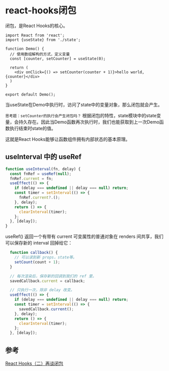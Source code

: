 # react-hooks闭包
闭包，是React Hooks的核心。

```
import React from 'react';
import {useState} from './state';

function Demo() {
  // 使用数组解构的方式，定义变量
  const [counter, setCounter] = useState(0);

  return (
    <div onClick={() => setCounter(counter + 1)}>hello world, {counter}</div>
  )
}

export default Demo();
```

当useState在Demo中执行时，访问了state中的变量对象，那么闭包就会产生。

`思考题：setCounter的执行会产生闭包吗？`
根据闭包的特性，state模块中的state变量，会持久存在。因此当Demo函数再次执行时，我们也能获取到上一次Demo函数执行结束时state的值。

这就是React Hooks能够让函数组件拥有内部状态的基本原理。


## useInterval 中的 useRef

```javascript
function useInterval(fn, delay) {
  const fnRef = useRef(null);
  fnRef.current = fn;
  useEffect(() => {
    if (delay === undefined || delay === null) return;
    const timer = setInterval(() => {
      fnRef.current?.();
    }, delay);
    return () => {
      clearInterval(timer);
    };
  }, [delay]);
}

```

useRef() 返回一个有带有 current 可变属性的普通对象在 renders 间共享，我们可以保存新的 interval 回掉给它：

```javascript
  function callback() {
    // 可以读到新 props，state等。
    setCount(count + 1);
  }

  // 每次渲染后，保存新的回调到我们的 ref 里。
  savedCallback.current = callback;

  // 只执行一次，除非 delay 改变。
  useEffect(() => {
    if (delay === undefined || delay === null) return;
    const timer = setInterval(() => {
      savedCallback.current();
    }, delay);
    return () => {
      clearInterval(timer);
    };
  }, [delay]);
```
## 参考

[React Hooks（二）再谈闭包](https://juejin.cn/post/6844904006079217672)